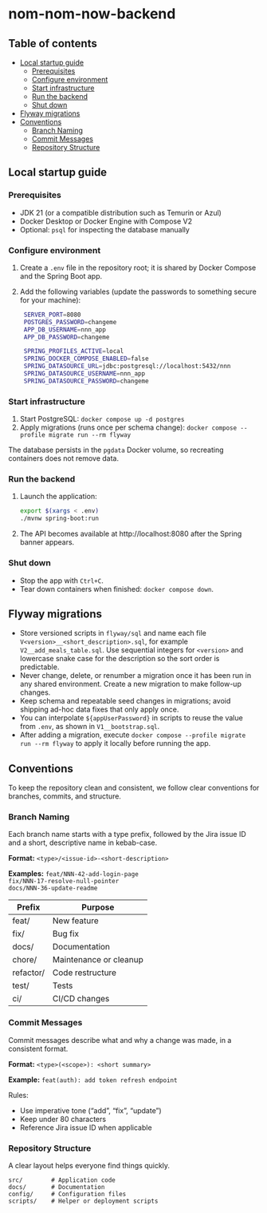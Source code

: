 # nom-nom-now-backend
## Table of contents
- [Local startup guide](#local-startup-guide)
  - [Prerequisites](#prerequisites)
  - [Configure environment](#configure-environment)
  - [Start infrastructure](#start-infrastructure)
  - [Run the backend](#run-the-backend)
  - [Shut down](#shut-down)
- [Flyway migrations](#flyway-migrations)
- [Conventions](#conventions)
  - [Branch Naming](#branch-naming)
  - [Commit Messages](#commit-messages)
  - [Repository Structure](#repository-structure)

## Local startup guide

### Prerequisites
- JDK 21 (or a compatible distribution such as Temurin or Azul)
- Docker Desktop or Docker Engine with Compose V2
- Optional: `psql` for inspecting the database manually

### Configure environment

1. Create a `.env` file in the repository root; it is shared by Docker Compose and the Spring Boot app.
2. Add the following variables (update the passwords to something secure for your machine):

   ```bash
    SERVER_PORT=8080
    POSTGRES_PASSWORD=changeme
    APP_DB_USERNAME=nnn_app
    APP_DB_PASSWORD=changeme

    SPRING_PROFILES_ACTIVE=local
    SPRING_DOCKER_COMPOSE_ENABLED=false
    SPRING_DATASOURCE_URL=jdbc:postgresql://localhost:5432/nnn
    SPRING_DATASOURCE_USERNAME=nnn_app
    SPRING_DATASOURCE_PASSWORD=changeme
   ```

### Start infrastructure
1. Start PostgreSQL: `docker compose up -d postgres`
2. Apply migrations (runs once per schema change): `docker compose --profile migrate run --rm flyway`

The database persists in the `pgdata` Docker volume, so recreating containers does not remove data.

### Run the backend
1. Launch the application:
    ```bash 
    export $(xargs < .env)
    ./mvnw spring-boot:run 
    ```
2. The API becomes available at http://localhost:8080 after the Spring banner appears.

### Shut down
- Stop the app with `Ctrl+C`.
- Tear down containers when finished: `docker compose down`.

## Flyway migrations
- Store versioned scripts in `flyway/sql` and name each file `V<version>__<short_description>.sql`, for example `V2__add_meals_table.sql`. Use sequential integers for `<version>` and lowercase snake case for the description so the sort order is predictable.
- Never change, delete, or renumber a migration once it has been run in any shared environment. Create a new migration to make follow-up changes.
- Keep schema and repeatable seed changes in migrations; avoid shipping ad-hoc data fixes that only apply once.
- You can interpolate `${appUserPassword}` in scripts to reuse the value from `.env`, as shown in `V1__bootstrap.sql`.
- After adding a migration, execute `docker compose --profile migrate run --rm flyway` to apply it locally before running the app.


## Conventions

To keep the repository clean and consistent, we follow clear conventions for branches, commits, and structure.

### Branch Naming
Each branch name starts with a type prefix, followed by the Jira issue ID and a short, descriptive name in kebab-case.

**Format:**
`<type>/<issue-id>-<short-description>`

**Examples:**
`feat/NNN-42-add-login-page`  
`fix/NNN-17-resolve-null-pointer`  
`docs/NNN-36-update-readme`

| Prefix | Purpose |
|--------|----------|
| feat/ | New feature |
| fix/ | Bug fix |
| docs/ | Documentation |
| chore/ | Maintenance or cleanup |
| refactor/ | Code restructure |
| test/ | Tests |
| ci/ | CI/CD changes |

### Commit Messages
Commit messages describe what and why a change was made, in a consistent format.

**Format:**
`<type>(<scope>): <short summary>`

**Example:**
`feat(auth): add token refresh endpoint`

Rules:
- Use imperative tone (“add”, “fix”, “update”)  
- Keep under 80 characters  
- Reference Jira issue ID when applicable  

### Repository Structure
A clear layout helps everyone find things quickly.

```text
src/        # Application code
docs/       # Documentation
config/     # Configuration files
scripts/    # Helper or deployment scripts
